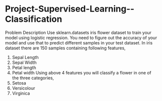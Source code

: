 # Project-Supervised-Learning--Classification
Problem Description
Use sklearn.datasets iris flower dataset to train your model using logistic regression. You need
to figure out the accuracy of your model and use that to predict different samples in your test
dataset. In iris dataset there are 150 samples containing following features,
1. Sepal Length
2. Sepal Width
3. Petal length
4. Petal width
Using above 4 features you will classify a flower in one of the three categories,
1. Setosa
2. Versicolour
3. Virginica
